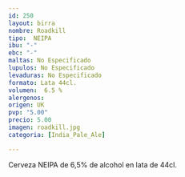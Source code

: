 ```yaml
---
id: 250
layout: birra
nombre: Roadkill
tipo:  NEIPA
ibu: "-"
ebc: "-"
maltas: No Especificado
lupulos: No Especificado
levaduras: No Especificado
formato: Lata 44cl.
volumen:  6.5 %
alergenos: 
origen: UK
pvp: "5.00"
precio: 5.00
imagen: roadkill.jpg
categoria: [India_Pale_Ale]

---
```

Cerveza NEIPA de 6,5% de alcohol en lata de 44cl.